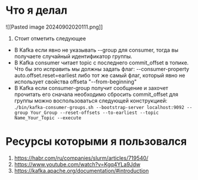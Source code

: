 # Что я делал

![[Pasted image 20240902020111.png]]

1. Стоит отметить следующее
 - В Kafka если явно не указывать --group для consumer, тогда вы получаете случайный идентификатор группы. 
 - В Kafka consumer читает topic с последнего commit_offset в топике. Что бы это исправить мы должны задать флаг: --consumer-property auto.offset.reset=earliest либо тот же самый флаг, который явно не использует свойства offseta "--from-beginning" 
 - В Kafka если consumer-group получит сообщение и захочет прочитать его сначала необходимо сбросить commit_offset для группы  можно воспользоваться следующей конструкцией: .`/bin/kafka-consumer-groups.sh --bootstrap-server localhost:9092 --group Your_Group --reset-offsets --to-earliest --topic Name_Your_Topic --execute`

# Ресурсы которыми я пользовался

1. https://habr.com/ru/companies/slurm/articles/719540/
2. https://www.youtube.com/watch?v=Kgq4YLa9Jdw
3. https://kafka.apache.org/documentation/#introduction